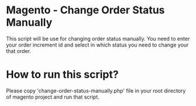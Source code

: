 # Magento - Change Order Status Manually
This script will be use for changing order status manually.
You need to enter your order increment id and select in which status you need to change your that order.

# How to run this script?
Please copy 'change-order-status-manually.php' file in your root directory of magento project and run that script.
